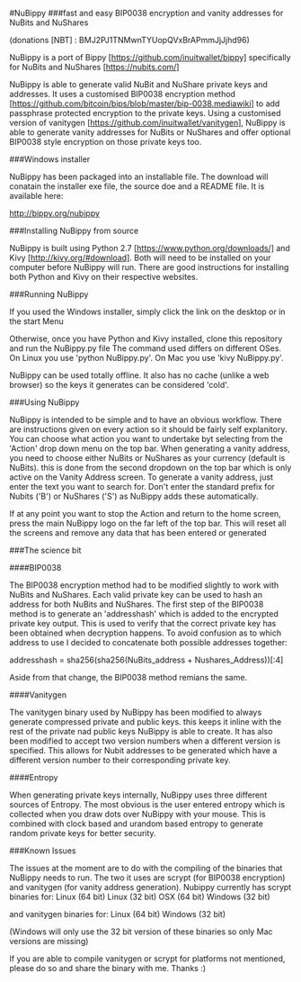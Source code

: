 #NuBippy 
###fast and easy BIP0038 encryption and vanity addresses for NuBits and NuShares

(donations [NBT] : BMJ2PJ1TNMwnTYUopQVxBrAPmmJjJjhd96)

NuBippy is a port of Bippy [https://github.com/inuitwallet/bippy] specifically for NuBits and NuShares [https://nubits.com/]

NuBippy is able to generate valid NuBit and NuShare private keys and addresses. It uses a customised BIP0038 encryption method [https://github.com/bitcoin/bips/blob/master/bip-0038.mediawiki] to add passphrase protected encryption to the private keys. Using a customised version of vanitygen [https://github.com/inuitwallet/vanitygen], NuBippy is able to generate vanity addresses for NuBits or NuShares and offer optional BIP0038 style encryption on those private keys too.

###Windows installer

NuBippy has been packaged into an installable file. The download will conatain the installer exe file, the source doe and a README file. It is available here:

http://bippy.org/nubippy


###Installing NuBippy from source

NuBippy is built using Python 2.7 [https://www.python.org/downloads/] and Kivy [http://kivy.org/#download]. 
Both will need to be installed on your computer before NuBippy will run. There are good instructions for installing both Python and Kivy on their respective websites. 


###Running NuBippy

If you used the Windows installer, simply click the link on the desktop or in the start Menu

Otherwise, once you have Python and Kivy installed, clone this repository and run the NuBippy.py file
The command used differs on different OSes. On Linux you use 'python NuBippy.py'. On Mac you use 'kivy NuBippy.py'.

NuBippy can be used totally offline. It also has no cache (unlike a web browser) so the keys it generates can be considered 'cold'.

###Using NuBippy

NuBippy is intended to be simple and to have an obvious workflow. There are instructions given on every action so it should be fairly self explanitory. 
You can choose what action you want to undertake byt selecting from the 'Action' drop down menu on the top bar.
When generating a vanity address, you need to choose either NuBits or NuShares as your currency (default is NuBits). this is done from the second dropdown on the top bar which is only active on the Vanity Address screen. 
To generate a vanity address, just enter the text you want to search for. Don't enter the standard prefix for Nubits ('B') or NuShares ('S') as NuBippy adds these automatically.

If at any point you want to stop the Action and return to the home screen, press the main NuBippy logo on the far left of the top bar. This will reset all the screens and remove any data that has been entered or generated

###The science bit

####BIP0038

The BIP0038 encryption method had to be modified slightly to work with NuBits and NuShares. Each valid private key can be used to hash an address for both NuBits and NuShares. The first step of the BIP0038 method is to generate an 'addresshash' which is added to the encrypted private key output. This is used to verify that the correct private key has been obtained when decryption happens. 
To avoid confusion as to which address to use I decided to concatenate both possible addresses together:

addresshash = sha256(sha256(NuBits_address + Nushares_Address))[:4]

Aside from that change, the BIP0038 method remians the same.

####Vanitygen

The vanitygen binary used by NuBippy has been modified to always generate compressed private and public keys. this keeps it inline with the rest of the private nad public keys NuBippy is able to create.
It has also been modified to accept two version numbers when a different version is specified. This allows for Nubit addresses to be generated which have a different version number to their corresponding private key.

####Entropy

When generating private keys internally, NuBippy uses three different sources of Entropy. The most obvious is the user entered entropy which is collected when you draw dots over NuBippy with your mouse. This is combined with clock based and urandom based entropy to generate random private keys for better security.


###Known Issues

The issues at the moment are to do with the compiling of the binaries that NuBippy needs to run. The two it uses are scrypt (for BIP0038 encryption) and vanitygen (for vanity address generation).
Nubippy currently has scrypt binaries for:
Linux (64 bit)
Linux (32 bit)
OSX (64 bit)
Windows (32 bit)

and vanitygen binaries for:
Linux (64 bit)
Windows (32 bit)

(Windows will only use the 32 bit version of these binaries so only Mac versions are missing)

If you are able to compile vanitygen or scrypt for platforms not mentioned, please do so and share the binary with me. Thanks :)







